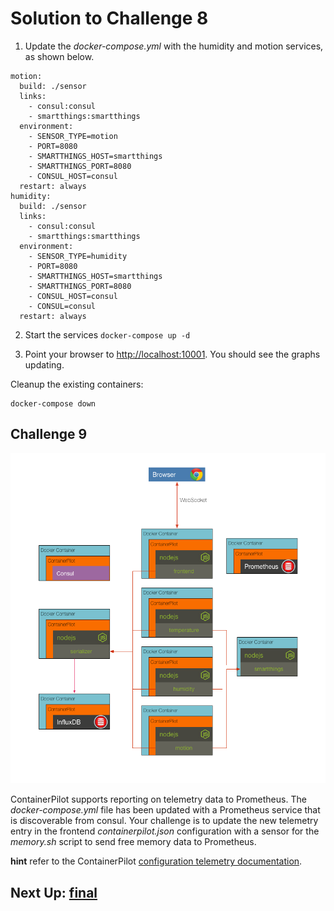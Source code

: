 # Solution to Challenge 8

1. Update the _docker-compose.yml_ with the humidity and motion services, as shown below.
```
motion:
  build: ./sensor
  links:
    - consul:consul
    - smartthings:smartthings
  environment:
    - SENSOR_TYPE=motion
    - PORT=8080
    - SMARTTHINGS_HOST=smartthings
    - SMARTTHINGS_PORT=8080
    - CONSUL_HOST=consul
  restart: always
humidity:
  build: ./sensor
  links:
    - consul:consul
    - smartthings:smartthings
  environment:
    - SENSOR_TYPE=humidity
    - PORT=8080
    - SMARTTHINGS_HOST=smartthings
    - SMARTTHINGS_PORT=8080
    - CONSUL_HOST=consul
    - CONSUL=consul
  restart: always
```

2. Start the services `docker-compose up -d`

3. Point your browser to [http://localhost:10001](). You should see the graphs updating.

Cleanup the existing containers:
```
docker-compose down
```

## Challenge 9

![image](../images/challenge9.png)

ContainerPilot supports reporting on telemetry data to Prometheus. The _docker-compose.yml_ file has been updated with a Prometheus service that is discoverable from consul. Your challenge is to update the new telemetry entry in the frontend _containerpilot.json_ configuration with a sensor for the _memory.sh_ script to send free memory data to Prometheus.

__hint__ refer to the ContainerPilot [configuration telemetry documentation](https://www.joyent.com/containerpilot/docs/telemetry).


## Next Up: [final](../final/README.md)
